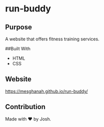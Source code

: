 # run-buddy

## Purpose
A website that offers fitness training services.

##Built With
* HTML
* CSS

## Website
https://mesghanah.github.io/run-buddy/

## Contribution
Made with ❤️ by Josh.
